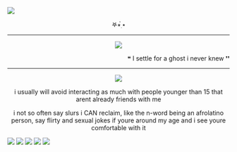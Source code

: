  ![](https://komarev.com/ghpvc/?username=Acceptmylove&style=for-the-badge&color=ff69b4)

<p align="center">   
𖤐⭒๋࣭ ⭑
 
---

<p align="center">
<img src="https://files.catbox.moe/8h0hbx.png" /></p>
<p align="right">   
❝ I settle for a ghost i never knew ❜❜

---

<p align="center">
<img src="https://files.catbox.moe/0z8dei.gif" /></p>

 <p align="center">     
 i usually will avoid interacting as much with people younger than 15 that arent already friends with me

 <p align="center">    i not so often say slurs i CAN reclaim, like the n-word being an afrolatino person, say flirty and sexual jokes if youre around my age and i see youre comfortable with it
  
[![](https://files.catbox.moe/d4oxxa.webp)](https://1-29-22.carrd.co/) [![](https://files.catbox.moe/mc1shx.webp)](https://github.com/CIovers) [![](https://files.catbox.moe/gkxd4r.webp)](https://velontheclouds.straw.page/) [![](https://files.catbox.moe/i75l7q.webp)](https://github.com/nageishi) [![](https://files.catbox.moe/fevhq8.webp)](https://github.com/whispyvibez)

